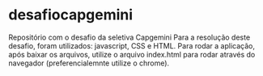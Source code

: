 # desafiocapgemini
Repositório com o desafio da seletiva Capgemini
Para a resolução deste desafio, foram utilizados: javascript, CSS e HTML.
Para rodar a aplicação, após baixar os arquivos, utilize o arquivo index.html para rodar através do navegador (preferencialemnte utilize o chrome).

